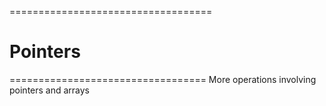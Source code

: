 ===================================
# Pointers
==================================
 More operations involving pointers and arrays